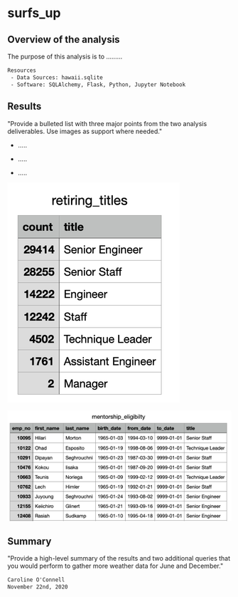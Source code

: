 # surfs_up

## Overview of the analysis

The purpose of this analysis is to .........

    Resources
     - Data Sources: hawaii.sqlite
     - Software: SQLAlchemy, Flask, Python, Jupyter Notebook

## Results

"Provide a bulleted list with three major points from the two analysis deliverables. Use images as support where needed."

- ..... 

- .....

- ..... 

![alt text](https://github.com/coconnell022/Pewlett-Hackard-Analysis/blob/main/Images/retiring_titles.png?raw=true)

![alt text](https://github.com/coconnell022/Pewlett-Hackard-Analysis/blob/main/Images/mentorship_eligibilty.png?raw=true)

## Summary

"Provide a high-level summary of the results and two additional queries that you would perform to gather more weather data for June and December."


    Caroline O'Connell
    November 22nd, 2020